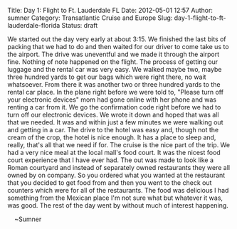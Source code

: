Title: Day 1: Flight to Ft. Lauderdale FL
Date: 2012-05-01 12:57
Author: sumner
Category: Transatlantic Cruise and Europe
Slug: day-1-flight-to-ft-lauderdale-florida
Status: draft

We started out the day very early at about 3:15. We finished the last
bits of packing that we had to do and then waited for our driver to come
take us to the airport. The drive was uneventful and we made it through
the airport fine. Nothing of note happened on the flight. The process of
getting our luggage and the rental car was very easy. We walked maybe
two, maybe three hundred yards to get our bags which were right there,
no wait whatsoever. From there it was another two or three hundred yards
to the rental car place. In the plane right before we were told to,
"Please turn off your electronic devices" mom had gone online with her
phone and was renting a car from it. We go the confirmation code right
before we had to turn off our electronic devices. We wrote it down and
hoped that was all that we needed. It was and within just a few minutes
we were walking out and getting in a car. The drive to the hotel was
easy and, though not the cream of the crop, the hotel is nice enough. It
has a place to sleep and, really, that's all that we need if for. The
cruise is the nice part of the trip. We had a very nice meal at the
local mall's food court. It was the nicest food court experience that I
have ever had. The out was made to look like a Roman courtyard and
instead of separately owned restaurants they were all owned by on
company. So you ordered what you wanted at the restaurant that you
decided to get food from and then you went to the check out counters
which were for all of the restaurants. The food was delicious I had
something from the Mexican place I'm not sure what but whatever it was,
was good. The rest of the day went by without much of interest
happening.

    \~Sumner
